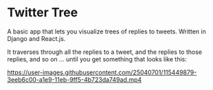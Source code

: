 # Twitter Tree

A basic app that lets you visualize trees of replies to tweets. Written in Django and React.js.

It traverses through all the replies to a tweet, and the replies to those replies, and so on ... until you get something that looks like this:


https://user-images.githubusercontent.com/25040701/115449879-3eeb6c00-a1e9-11eb-9ff5-4b723da749ad.mp4

